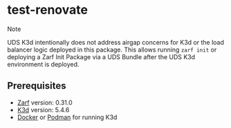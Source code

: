 # test-renovate

[//]: # (This is a comment.)

> [!NOTE]
> UDS K3d intentionally does not address airgap concerns for K3d or the load balancer logic deployed in this package. This allows running `zarf init` or deploying a Zarf Init Package via a UDS Bundle after the UDS K3d environment is deployed.

## Prerequisites

- [Zarf](https://docs.zarf.dev/docs/getting-started#installing-zarf) version: 0.31.0
- [K3d](https://k3d.io/#installation) version: 5.4.6
- [Docker](https://docs.docker.com/get-docker/) or [Podman](https://podman.io/getting-started/installation) for running K3d
